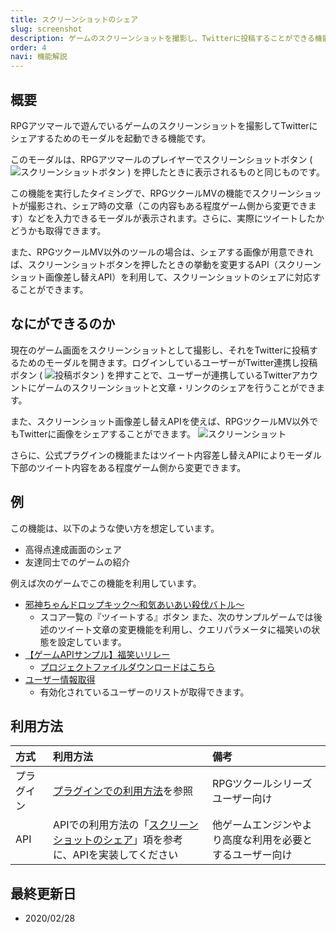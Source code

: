 ```yaml
---
title: スクリーンショットのシェア
slug: screenshot
description: ゲームのスクリーンショットを撮影し、Twitterに投稿することができる機能について
order: 4
navi: 機能解説
---
```

    
## 概要
RPGアツマールで遊んでいるゲームのスクリーンショットを撮影してTwitterにシェアするためのモーダルを起動できる機能です。
  
このモーダルは、RPGアツマールのプレイヤーでスクリーンショットボタン ( ![スクリーンショットボタン](/images/screenshot_button.png) ) を押したときに表示されるものと同じものです。
  
この機能を実行したタイミングで、RPGツクールMVの機能でスクリーンショットが撮影され、シェア時の文章（この内容もある程度ゲーム側から変更できます）などを入力できるモーダルが表示されます。さらに、実際にツイートしたかどうかも取得できます。
  
また、RPGツクールMV以外のツールの場合は、シェアする画像が用意できれば、スクリーンショットボタンを押したときの挙動を変更するAPI（スクリーンショット画像差し替えAPI）を利用して、スクリーンショットのシェアに対応することができます。
  
    
## なにができるのか
現在のゲーム画面をスクリーンショットとして撮影し、それをTwitterに投稿するためのモーダルを開きます。ログインしているユーザーがTwitter連携し投稿ボタン ( ![投稿ボタン](/images/screenshot_tweet_button.png)  ) を押すことで、ユーザーが連携しているTwitterアカウントにゲームのスクリーンショットと文章・リンクのシェアを行うことができます。
  
また、スクリーンショット画像差し替えAPIを使えば、RPGツクールMV以外でもTwitterに画像をシェアすることができます。
![スクリーンショット](/images/screenshot_1.png)
  
さらに、公式プラグインの機能またはツイート内容差し替えAPIによりモーダル下部のツイート内容をある程度ゲーム側から変更できます。
    
## 例
この機能は、以下のような使い方を想定しています。
 - 高得点達成画面のシェア
 - 友達同士でのゲームの紹介

例えば次のゲームでこの機能を利用しています。
  
 - [邪神ちゃんドロップキック～和気あいあい殺伐バトル～](https://game.nicovideo.jp/atsumaru/games/gm6253)
    - スコア一覧の『ツイートする』ボタン
また、次のサンプルゲームでは後述のツイート文章の変更機能を利用し、クエリパラメータに福笑いの状態を設定しています。
 - [【ゲームAPIサンプル】福笑いリレー](https://game.nicovideo.jp/atsumaru/games/gm11139)
    - [プロジェクトファイルダウンロードはこちら](/download/sample-projects#Tweetquery)
 - [ユーザー情報取得]()
    - 有効化されているユーザーのリストが取得できます。
    
## 利用方法

方式|利用方法|備考
:---|:---|:---
プラグイン|[プラグインでの利用方法](/plugins)を参照|RPGツクールシリーズユーザー向け
API|APIでの利用方法の「[スクリーンショットのシェア](/apis/screenshot)」項を参考に、APIを実装してください|他ゲームエンジンやより高度な利用を必要とするユーザー向け

    
## 最終更新日
 - 2020/02/28
